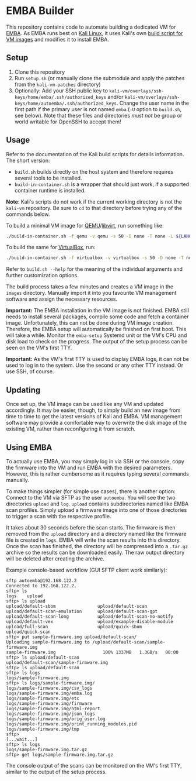 EMBA Builder
============

This repository contains code to automate building a dedicated VM for
[EMBA](https://www.securefirmware.de/). As EMBA runs best on [Kali
Linux](https://www.kali.org/), it uses Kali's own [build script for VM
images](https://gitlab.com/kalilinux/build-scripts/kali-vm/) and modifies it to
install EMBA.

Setup
-----

1. Clone this repository
2. Run `setup.sh` (or manually clone the submodule and apply the patches from the `kali-vm-patches` directory)
3. Optionally: Add your SSH public key to `kali-vm/overlays/ssh-keys/home/emba/.ssh/authorized_keys` and/or `kali-vm/overlays/ssh-keys/home/autoemba/.ssh/authorized_keys`. Change the user name in the first path if the primary user is not named `emba` (`-U` option to `build.sh`, see below). Note that these files and directories *must not* be group or world writable for OpenSSH to accept them!

Usage
-----

Refer to the documentation of the Kali build scripts for details information.
The short version:

* `build.sh` builds directly on the host system and therefore requires several tools to be installed.
* `build-in-container.sh` is a wrapper that should just work, if a supported container runtime is installed.

**Note**: Kali's scripts do not work if the current working directory is not
the `kali-vm` repository. Be sure to `cd` to that directory before trying any
of the commands below.

To build a minimal VM image for [QEMU](https://www.qemu.org/)/[libvirt](https://libvirt.org/), run something like:

```sh
./build-in-container.sh -f qemu -v qemu -s 50 -D none -T none -L ${LANG/utf8/UTF-8} -Z Europe/Berlin -H emba -U emba:hunter2
```

To build the same for [VirtualBox](https://www.virtualbox.org/), run:

```sh
./build-in-container.sh -f virtualbox -v virtualbox -s 50 -D none -T none -L ${LANG/utf8/UTF-8} -Z Europe/Berlin -H emba -U emba:hunter2
```

Refer to `build.sh --help` for the meaning of the individual arguments and further customization options.

The build process takes a few minutes and creates a VM image in the `images` directory.
Manually import it into you favourite VM management software and assign the necessary resources.

**Important:** The EMBA installation in the VM image is not finished. EMBA
still needs to install several packages, compile some code and fetch a
container image. Unfortunately, this can not be done during VM image creation.
Therefore, the EMBA setup will automatically be finished on first boot.
This will take a while.
Monitor the `emba-setup` Systemd unit or the VM's CPU and disk load to check on
the progress.
The output of the setup process can be seen on the VM's first TTY.

**Important:** As the VM's first TTY is used to display EMBA logs, it can not
be used to log in to the system. Use the second or any other TTY instead. Or
use SSH, of course.

Updating
--------

Once set up, the VM image can be used like any VM and updated accordingly.
It may be easier, though, to simply build an new image from time to time to get
the latest versions of Kali and EMBA.
VM management software may provide a comfortable way to overwrite the disk
image of the existing VM, rather than reconfiguring it from scratch.

Using EMBA
----------

To actually use EMBA, you may simply log in via SSH or the console, copy the
firmware into the VM and run EMBA with the desired parameters.
However, this is rather cumbersome as it requires typing several commands
manually.

To make things simpler (for simple use cases), there is another option:
Connect to the VM via SFTP as the user `autoemba`. You will see the two
directories `upload` and `log`. `upload` contains subdirectories named like
EMBA scan profiles. Simply upload a firmware image into one of those
directories to trigger a scan with the respective profile.

It takes about 30 seconds before the scan starts. The firmware is then removed
from the `upload` directory and a directory named like the firmware file is
created in `logs`. EMBA will write the scan results into this directory.
Once the scan has finished, the directory will be compressed into a `.tar.gz` 
archive so the results can be downloaded easily. The raw output directory will
be deleted after creating the archive.

Example console-based workflow (GUI SFTP client work similarly):

```
sftp autoemba@192.168.122.2
Connected to 192.168.122.2.
sftp> ls
logs    upload
sftp> ls upload
upload/default-sbom                upload/default-scan
upload/default-scan-emulation      upload/default-scan-gpt
upload/default-scan-long           upload/default-scan-no-notify
upload/default-vex                 upload/example-disable-module
upload/full-scan                   upload/quick-sbom
upload/quick-scan
sftp> put sample-firmware.img upload/default-scan/
Uploading sample-firmware.img to /upload/default-scan/sample-firmware.img
sample-firmware.img                  100% 1337MB   1.3GB/s   00:00
sftp> ls upload/default-scan
upload/default-scan/sample-firmware.img
sftp> ls upload/default-scan
sftp> ls logs
logs/sample-firmware.img
sftp> ls logs/sample-firmware.img/
logs/sample-firmware.img/csv_logs
logs/sample-firmware.img/emba.log
logs/sample-firmware.img/etc
logs/sample-firmware.img/firmware
logs/sample-firmware.img/html-report
logs/sample-firmware.img/json_logs
logs/sample-firmware.img/orig_user.log
logs/sample-firmware.img/print_running_modules.pid
logs/sample-firmware.img/tmp
sftp>
[...wait...]
sftp> ls logs
logs/sample-firmware.img.tar.gz
sftp> get logs/sample-firmware.img.tar.gz
```

The console output of the scans can be monitored on the VM's first TTY, similar
to the output of the setup process.
